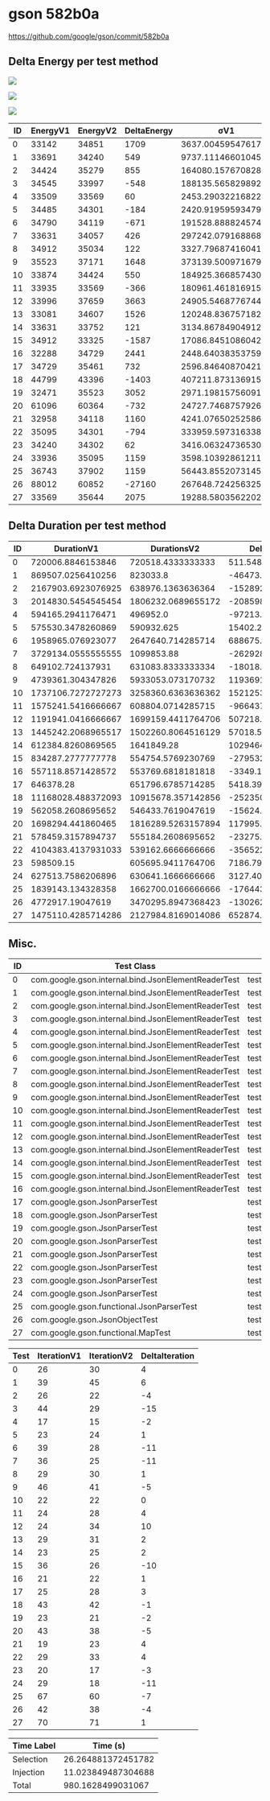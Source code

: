 # gson 582b0a


https://github.com/google/gson/commit/582b0a



## Delta Energy per test method

![](./gson_delta_energy_0_v.png)

![](./gson_delta_energy_1_v.png)

![](./gson_delta_energy_2_v.png)


| ID | EnergyV1 | EnergyV2 | DeltaEnergy | σV1 | σV2 |
| --- | --- | --- | --- | --- | --- |
| 0 | 33142 | 34851 | 1709 | 3637.004595476172 | 3832.98733568943 |
| 1 | 33691 | 34240 | 549 | 9737.11146601045 | 2983.5185015161023 |
| 2 | 34424 | 35279 | 855 | 164080.15767082875 | 2269.303210220564 |
| 3 | 34545 | 33997 | -548 | 188135.5658298924 | 223454.2400205583 |
| 4 | 33509 | 33569 | 60 | 2453.2903221682286 | 3968.417538515825 |
| 5 | 34485 | 34301 | -184 | 2420.919595934796 | 3315.074747512826 |
| 6 | 34790 | 34119 | -671 | 191528.88882457407 | 209799.88592313623 |
| 7 | 33631 | 34057 | 426 | 297242.0791688686 | 14740.106043037818 |
| 8 | 34912 | 35034 | 122 | 3327.796874160413 | 4669.824548333933 |
| 9 | 35523 | 37171 | 1648 | 373139.50097167905 | 366220.42580570886 |
| 10 | 33874 | 34424 | 550 | 184925.36685743084 | 277857.7913583889 |
| 11 | 33935 | 33569 | -366 | 180961.46181691546 | 3812.228073106008 |
| 12 | 33996 | 37659 | 3663 | 24905.546877674493 | 158026.78545219143 |
| 13 | 33081 | 34607 | 1526 | 120248.83675718203 | 141225.68704617035 |
| 14 | 33631 | 33752 | 121 | 3134.8678490491257 | 194316.27247566893 |
| 15 | 34912 | 33325 | -1587 | 17086.845108604226 | 3408.8831701094746 |
| 16 | 32288 | 34729 | 2441 | 2448.640383537598 | 4011.631927417367 |
| 17 | 34729 | 35461 | 732 | 2596.846408704219 | 3839.5870393380924 |
| 18 | 44799 | 43396 | -1403 | 407211.87313691556 | 393986.2557091367 |
| 19 | 32471 | 35523 | 3052 | 2971.1981575609166 | 2818.5707439318876 |
| 20 | 61096 | 60364 | -732 | 24727.746875792625 | 27052.870127416914 |
| 21 | 32958 | 34118 | 1160 | 4241.076502525863 | 3431.528057451042 |
| 22 | 35095 | 34301 | -794 | 333959.5973163384 | 4353.089306733403 |
| 23 | 34240 | 34302 | 62 | 3416.063247365306 | 4720.611065365355 |
| 24 | 33936 | 35095 | 1159 | 3598.103928612115 | 3428.981627247367 |
| 25 | 36743 | 37902 | 1159 | 56443.85520731456 | 18447.058128149685 |
| 26 | 88012 | 60852 | -27160 | 267648.72425632545 | 198539.44856464115 |
| 27 | 33569 | 35644 | 2075 | 19288.580356220293 | 72637.91181495744 |

## Delta Duration per test method


| ID | DurationV1 | DurationsV2 | DeltaDuration |
| --- | --- | --- | --- |
| 0 | 720006.8846153846 | 720518.4333333333 | 511.5487179487245 |
| 1 | 869507.0256410256 | 823033.8 | -46473.22564102558 |
| 2 | 2167903.6923076925 | 638976.1363636364 | -1528927.5559440563 |
| 3 | 2014830.5454545454 | 1806232.0689655172 | -208598.4764890282 |
| 4 | 594165.2941176471 | 496952.0 | -97213.2941176471 |
| 5 | 575530.3478260869 | 590932.625 | 15402.277173913084 |
| 6 | 1958965.076923077 | 2647640.714285714 | 688675.6373626371 |
| 7 | 3729134.0555555555 | 1099853.88 | -2629280.1755555556 |
| 8 | 649102.724137931 | 631083.8333333334 | -18018.890804597642 |
| 9 | 4739361.304347826 | 5933053.073170732 | 1193691.7688229056 |
| 10 | 1737106.7272727273 | 3258360.6363636362 | 1521253.909090909 |
| 11 | 1575241.5416666667 | 608804.0714285715 | -966437.4702380953 |
| 12 | 1191941.0416666667 | 1699159.4411764706 | 507218.39950980386 |
| 13 | 1445242.2068965517 | 1502260.8064516129 | 57018.5995550612 |
| 14 | 612384.8260869565 | 1641849.28 | 1029464.4539130435 |
| 15 | 834287.2777777778 | 554754.5769230769 | -279532.7008547009 |
| 16 | 557118.8571428572 | 553769.6818181818 | -3349.175324675394 |
| 17 | 646378.28 | 651796.6785714285 | 5418.398571428494 |
| 18 | 11168028.488372093 | 10915678.357142856 | -252350.13122923672 |
| 19 | 562058.2608695652 | 546433.7619047619 | -15624.498964803293 |
| 20 | 1698294.441860465 | 1816289.5263157894 | 117995.08445532434 |
| 21 | 578459.3157894737 | 555184.2608695652 | -23275.05491990852 |
| 22 | 4104383.4137931033 | 539162.6666666666 | -3565220.747126437 |
| 23 | 598509.15 | 605695.9411764706 | 7186.791176470579 |
| 24 | 627513.7586206896 | 630641.1666666666 | 3127.408045977005 |
| 25 | 1839143.134328358 | 1662700.0166666666 | -176443.1176616915 |
| 26 | 4772917.19047619 | 3470295.8947368423 | -1302621.295739348 |
| 27 | 1475110.4285714286 | 2127984.8169014086 | 652874.38832998 |

## Misc.

| ID | Test Class | Test Method |
| --- | --- | --- |
| 0 | com.google.gson.internal.bind.JsonElementReaderTest | testLenientNansAndInfinities |
| 1 | com.google.gson.internal.bind.JsonElementReaderTest | testWrongType |
| 2 | com.google.gson.internal.bind.JsonElementReaderTest | testStringsFromNumbers |
| 3 | com.google.gson.internal.bind.JsonElementReaderTest | testStrictNansAndInfinities |
| 4 | com.google.gson.internal.bind.JsonElementReaderTest | testEmptyArray |
| 5 | com.google.gson.internal.bind.JsonElementReaderTest | testStrings |
| 6 | com.google.gson.internal.bind.JsonElementReaderTest | testNumbers |
| 7 | com.google.gson.internal.bind.JsonElementReaderTest | testEmptyObject |
| 8 | com.google.gson.internal.bind.JsonElementReaderTest | testArray |
| 9 | com.google.gson.internal.bind.JsonElementReaderTest | testNumbersFromStrings |
| 10 | com.google.gson.internal.bind.JsonElementReaderTest | testBooleans |
| 11 | com.google.gson.internal.bind.JsonElementReaderTest | testEarlyClose |
| 12 | com.google.gson.internal.bind.JsonElementReaderTest | testNestedObjects |
| 13 | com.google.gson.internal.bind.JsonElementReaderTest | testSkipValue |
| 14 | com.google.gson.internal.bind.JsonElementReaderTest | testNulls |
| 15 | com.google.gson.internal.bind.JsonElementReaderTest | testObject |
| 16 | com.google.gson.internal.bind.JsonElementReaderTest | testNestedArrays |
| 17 | com.google.gson.JsonParserTest | testParseUnquotedMultiWordStringFails |
| 18 | com.google.gson.JsonParserTest | testParseUnquotedStringArrayFails |
| 19 | com.google.gson.JsonParserTest | testParseReader |
| 20 | com.google.gson.JsonParserTest | testParseMixedArray |
| 21 | com.google.gson.JsonParserTest | testParseUnquotedSingleWordStringFails |
| 22 | com.google.gson.JsonParserTest | testParseString |
| 23 | com.google.gson.JsonParserTest | testParseEmptyString |
| 24 | com.google.gson.JsonParserTest | testParseEmptyWhitespaceInput |
| 25 | com.google.gson.functional.JsonParserTest | testChangingCustomTreeAndDeserializing |
| 26 | com.google.gson.JsonObjectTest | testReadPropertyWithEmptyStringName |
| 27 | com.google.gson.functional.MapTest | testMapNamePromotionWithJsonElementReader |




| Test | IterationV1 | IterationV2 | DeltaIteration |
| --- | --- | --- | --- |
| 0 | 26 | 30 | 4 |
| 1 | 39 | 45 | 6 |
| 2 | 26 | 22 | -4 |
| 3 | 44 | 29 | -15 |
| 4 | 17 | 15 | -2 |
| 5 | 23 | 24 | 1 |
| 6 | 39 | 28 | -11 |
| 7 | 36 | 25 | -11 |
| 8 | 29 | 30 | 1 |
| 9 | 46 | 41 | -5 |
| 10 | 22 | 22 | 0 |
| 11 | 24 | 28 | 4 |
| 12 | 24 | 34 | 10 |
| 13 | 29 | 31 | 2 |
| 14 | 23 | 25 | 2 |
| 15 | 36 | 26 | -10 |
| 16 | 21 | 22 | 1 |
| 17 | 25 | 28 | 3 |
| 18 | 43 | 42 | -1 |
| 19 | 23 | 21 | -2 |
| 20 | 43 | 38 | -5 |
| 21 | 19 | 23 | 4 |
| 22 | 29 | 33 | 4 |
| 23 | 20 | 17 | -3 |
| 24 | 29 | 18 | -11 |
| 25 | 67 | 60 | -7 |
| 26 | 42 | 38 | -4 |
| 27 | 70 | 71 | 1 |



| Time Label | Time (s) |
| --- | --- |
| Selection | 26.264881372451782 |
| Injection | 11.023849487304688 |
| Total | 980.1628499031067 |


